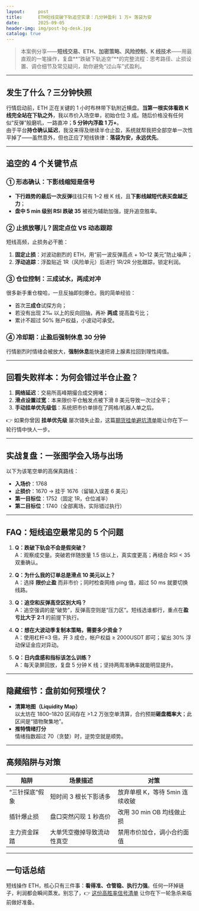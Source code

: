 ```yaml
---
layout:     post
title:      ETH短线突破下轨追空实录：几分钟盈利 1 万+ 落袋为安
date:       2025-09-05
header-img: img/post-bg-desk.jpg
catalog: true
---
```


> 本案例分享——**短线交易、ETH、加密策略、风险控制、K 线技术**——用最直观的一笔操作，复盘**“跌破下轨追空”**的完整流程：思考路径、止损设置、调仓细节及常见疑问，助你避免“过山车”式盈利。

---

## 发生了什么？三分钟快照

行情启动前，ETH 正在关键的 1 小时布林带下轨附近横盘。**当第一根实体看跌 K 线完全站在下轨之外**，我以市价入场空单，初始仓位 3 成。随后价格没有任何似“反弹”般磨叽，一路直冲；**5 分钟内浮盈 1 万+**。  
由于平台**持仓确认延迟**，我没来得及继续半仓止盈，系统就帮我把全部空单一次性平掉了——虽然意外，但也正应了短线铁律：**落袋为安，永远优先**。  

---

## 追空的 4 个关键节点

### ① 形态确认：下影线缩短是信号
- **下行趋势的最后一次反弹**往往只有 1–2 根 K 线，且**下影线越短代表买盘越乏力**；
- **盘中 5 min 级别 RSI 跌破 35** 被视为辅助加强，提升追空胜率。

### ② 止损放哪儿？固定点位 VS 动态跟踪
短线高频，止损务必干脆：
1. **固定止损**：对波动剧烈的 ETH，用“前一波反弹高点 + 10–12 美元”防止噪声；
2. **浮动追踪**：浮盈贴近 1R（风险单元）后进行 1R/2R 分批跟踪，锁定利润。  

### ③ 仓位控制：三成试水，两成对冲
很多新手重仓梭哈，一旦反抽即刻爆仓。我的简单经验：  
- 首次**三成仓**试探方向；  
- 若没有出现 2‰ 以上的反向回抽，再补 **两成** 提高盈亏比；  
- 累计不超过 50% 账户权益，小波动可承受。

### ④ 冷却期：止盈后强制休息 30 分钟
行情剧烈时情绪会被放大，**强制休息**能快速把肾上腺素拉回到理性阈值。  

---

## 回看失败样本：为何会错过半仓止盈？

1. **网络延迟**：交易所高峰期撮合成交拥堵；  
2. **滑点设置过宽**：本来限价平仓触发点被下滑 8 美元导致一次过全平；  
3. **手动挂单优先级低**：系统把市价单排在了网格/机器人单之后。  

👉 如果你曾因 **挂单优先级** 屡次错失止盈，这篇[期货挂单避坑清单](https://okxdog.com/)能让你在下一轮行情中快人一步。

---

## 实战复盘：一张图学会入场与出场

以下为该笔空单的高保真路线：

- **入场价**：1768  
- **止损价**：1670 → 挂于 1676（留输入误差 6 美元）  
- **第一目标位**：1752（固定 1R，仓位减半）  
- **第二目标位**：1740（全部离场，实际错过执行）  

---

## FAQ：短线追空最常见的 5 个问题

1. **Q：跌破下轨会不会是假突破？**  
   A：观察成交量。突破若伴随放量 1.5 倍以上，真实度更高；再结合 RSI < 35 双重确认。

2. **Q：为什么我的订单总是滑点 10 美元以上？**  
   A：选择 **限价止盈** 而非市价；同时检查网络 ping 值，超过 50 ms 就要切换线路。

3. **Q：追空和反弹高空区别大吗？**  
   A：追空强调的是“破势”，反弹高空则是“压力区”。短线选谁都行，重点在**盈亏比大于 2:1** 的前提下执行。

4. **Q：想在大波动季复制本策略，需要多少资金？**  
   A：使用杠杆≤3 倍，开 3 成仓，帐户权益 ≥ 2000USDT 即可；留出 30% 浮动保证金应对异动。

5. **Q：日内盘感和指标该怎么训练？**  
   A：每天录屏回放，复盘 5 分钟 K 线；坚持两周准确率就能明显提升。  

---

## 隐藏细节：盘前如何预埋伏？

- **清算地图（Liquidity Map）**  
  以太坊在 1800–1820 区间存在 >1.2 万张空单清算，合约预期**砸盘概率大**；此区间是“猎物聚集地”。  
- **推特情绪打分**  
  情绪指数超过 70（贪婪）时，逆势空就是顺势。  

---

## 高频陷阱与对策

| 陷阱            | 场景描述                           | 对策                            |
|-----------------|------------------------------------|---------------------------------|
| “三针探底”假象  | 短时间 3 根长下影诱多              | 放弃单根 K，等待 5min 连续收破 |
| 插针爆止损      | 盘口突然闪现 1 秒高价                | 改用 30 min OB 均线做止损       |
| 主力资金踩踏    | 大单凭空撤掉导致流动性真空         | 禁用市价加仓，调小合约面值      |

---

## 一句话总结

短线操作 ETH，核心只有三件事：**看得准、仓管稳、执行力强**。任何一环掉链子，利润都会瞬间蒸发。别忘了，👉 [这份高胜率信号清单](https://okxdog.com/) 让你在下一轮急杀来临前做好准备。